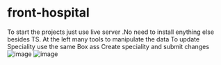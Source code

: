 # front-hospital
To start the projects just use live server .No need to install enything else besides TS.
At the left many tools to manipulate the data
To update Speciality use the same Box ass Create speciality and submit changes
![image](https://user-images.githubusercontent.com/87539994/181918570-c1ee2c39-2bbf-4fe7-90b3-d80d10d0a2da.png)
![image](https://user-images.githubusercontent.com/87539994/181918581-15bc4b8d-11fa-4ccc-8633-1de5deb369fb.png)
